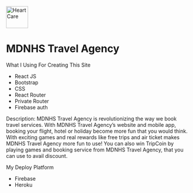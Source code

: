 #

<div>
<img src="https://heart-care.netlify.app/static/media/hc-logo.9a04d506.png" width="60px" height="60px" alt="Heart Care"/>
<h1>MDNHS Travel Agency</h1>
</div>

What I Using For Creating This Site

- React JS
- Bootstrap
- CSS
- React Router
- Private Router
- Firebase auth

Description:
MDNHS Travel Agency is revolutionizing the way we book travel services. With MDNHS Travel Agency’s website and mobile app, booking your flight, hotel or
holiday become more fun that you would think. With exciting games
and real rewards like free trips and air ticket makes MDNHS Travel Agency more fun to use! You can also win TripCoin by playing games and
booking service from MDNHS Travel Agency, that you can use to avail discount.

My Deploy Platform

- Firebase
- Heroku
